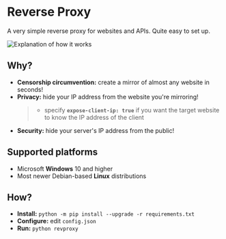 # Reverse Proxy
A very simple reverse proxy for websites and APIs.
Quite easy to set up.

![Explanation of how it works](explanation.png)


## Why?
- **Censorship circumvention:** create a mirror of almost any website in seconds!
- **Privacy:** hide your IP address from the website you're mirroring!
    > - specify **`expose-client-ip: true`** if you want the target website to know the IP address of the client
- **Security:** hide your server's IP address from the public!

## Supported platforms
- Microsoft **Windows** 10 and higher
- Most newer Debian-based **Linux** distributions

## How?	
- **Install:** `python -m pip install --upgrade -r requirements.txt`
- **Configure:** edit `config.json`
- **Run:** `python revproxy`
